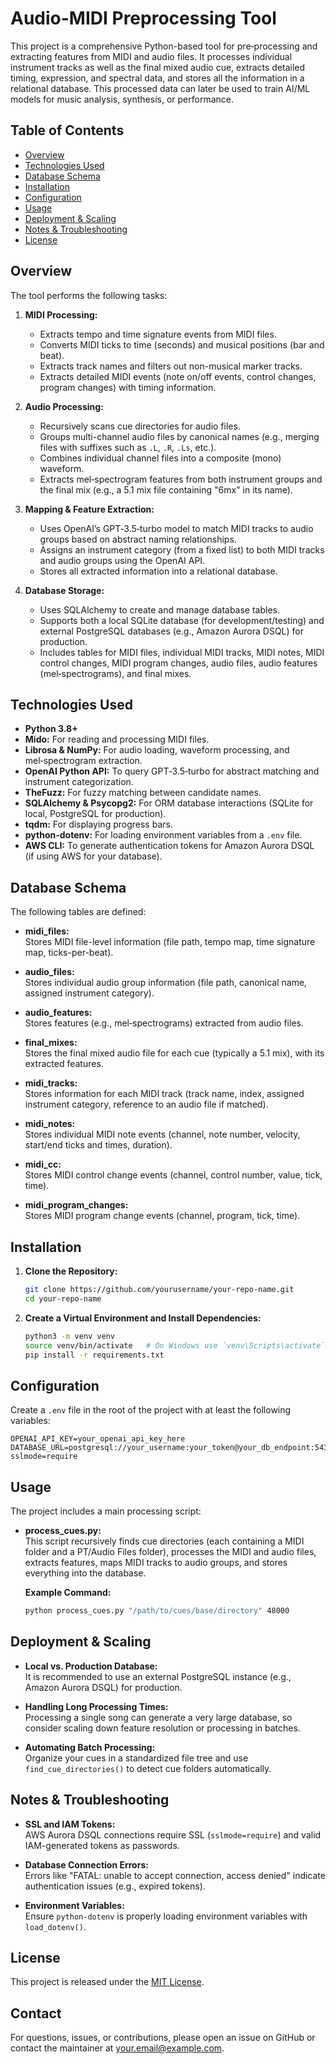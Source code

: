 # Audio-MIDI Preprocessing Tool

This project is a comprehensive Python-based tool for pre‑processing and extracting features from MIDI and audio files. It processes individual instrument tracks as well as the final mixed audio cue, extracts detailed timing, expression, and spectral data, and stores all the information in a relational database. This processed data can later be used to train AI/ML models for music analysis, synthesis, or performance.

## Table of Contents

- [Overview](#overview)
- [Technologies Used](#technologies-used)
- [Database Schema](#database-schema)
- [Installation](#installation)
- [Configuration](#configuration)
- [Usage](#usage)
- [Deployment & Scaling](#deployment--scaling)
- [Notes & Troubleshooting](#notes--troubleshooting)
- [License](#license)

## Overview

The tool performs the following tasks:

1. **MIDI Processing:**  
   - Extracts tempo and time signature events from MIDI files.
   - Converts MIDI ticks to time (seconds) and musical positions (bar and beat).
   - Extracts track names and filters out non-musical marker tracks.
   - Extracts detailed MIDI events (note on/off events, control changes, program changes) with timing information.

2. **Audio Processing:**  
   - Recursively scans cue directories for audio files.
   - Groups multi-channel audio files by canonical names (e.g., merging files with suffixes such as `.L`, `.R`, `.Ls`, etc.).
   - Combines individual channel files into a composite (mono) waveform.
   - Extracts mel‑spectrogram features from both instrument groups and the final mix (e.g., a 5.1 mix file containing "6mx" in its name).

3. **Mapping & Feature Extraction:**  
   - Uses OpenAI’s GPT‑3.5‑turbo model to match MIDI tracks to audio groups based on abstract naming relationships.
   - Assigns an instrument category (from a fixed list) to both MIDI tracks and audio groups using the OpenAI API.
   - Stores all extracted information into a relational database.

4. **Database Storage:**  
   - Uses SQLAlchemy to create and manage database tables.
   - Supports both a local SQLite database (for development/testing) and external PostgreSQL databases (e.g., Amazon Aurora DSQL) for production.
   - Includes tables for MIDI files, individual MIDI tracks, MIDI notes, MIDI control changes, MIDI program changes, audio files, audio features (mel‑spectrograms), and final mixes.

## Technologies Used

- **Python 3.8+**
- **Mido:** For reading and processing MIDI files.
- **Librosa & NumPy:** For audio loading, waveform processing, and mel‑spectrogram extraction.
- **OpenAI Python API:** To query GPT‑3.5‑turbo for abstract matching and instrument categorization.
- **TheFuzz:** For fuzzy matching between candidate names.
- **SQLAlchemy & Psycopg2:** For ORM database interactions (SQLite for local, PostgreSQL for production).
- **tqdm:** For displaying progress bars.
- **python-dotenv:** For loading environment variables from a `.env` file.
- **AWS CLI:** To generate authentication tokens for Amazon Aurora DSQL (if using AWS for your database).

## Database Schema

The following tables are defined:

- **midi_files:**  
  Stores MIDI file-level information (file path, tempo map, time signature map, ticks-per-beat).

- **audio_files:**  
  Stores individual audio group information (file path, canonical name, assigned instrument category).

- **audio_features:**  
  Stores features (e.g., mel‑spectrograms) extracted from audio files.

- **final_mixes:**  
  Stores the final mixed audio file for each cue (typically a 5.1 mix), with its extracted features.

- **midi_tracks:**  
  Stores information for each MIDI track (track name, index, assigned instrument category, reference to an audio file if matched).

- **midi_notes:**  
  Stores individual MIDI note events (channel, note number, velocity, start/end ticks and times, duration).

- **midi_cc:**  
  Stores MIDI control change events (channel, control number, value, tick, time).

- **midi_program_changes:**  
  Stores MIDI program change events (channel, program, tick, time).

## Installation

1. **Clone the Repository:**

   ```bash
   git clone https://github.com/yourusername/your-repo-name.git
   cd your-repo-name
   ```

2. **Create a Virtual Environment and Install Dependencies:**

   ```bash
   python3 -m venv venv
   source venv/bin/activate   # On Windows use `venv\Scripts\activate`
   pip install -r requirements.txt
   ```

## Configuration

Create a `.env` file in the root of the project with at least the following variables:

```dotenv
OPENAI_API_KEY=your_openai_api_key_here
DATABASE_URL=postgresql://your_username:your_token@your_db_endpoint:5432/your_database?sslmode=require
```

## Usage

The project includes a main processing script:

- **process_cues.py:**  
  This script recursively finds cue directories (each containing a MIDI folder and a PT/Audio Files folder), processes the MIDI and audio files, extracts features, maps MIDI tracks to audio groups, and stores everything into the database.

   **Example Command:**
   ```bash
   python process_cues.py "/path/to/cues/base/directory" 48000
   ```

## Deployment & Scaling

- **Local vs. Production Database:**  
  It is recommended to use an external PostgreSQL instance (e.g., Amazon Aurora DSQL) for production.

- **Handling Long Processing Times:**  
  Processing a single song can generate a very large database, so consider scaling down feature resolution or processing in batches.

- **Automating Batch Processing:**  
  Organize your cues in a standardized file tree and use `find_cue_directories()` to detect cue folders automatically.

## Notes & Troubleshooting

- **SSL and IAM Tokens:**  
  AWS Aurora DSQL connections require SSL (`sslmode=require`) and valid IAM-generated tokens as passwords.

- **Database Connection Errors:**  
  Errors like "FATAL: unable to accept connection, access denied" indicate authentication issues (e.g., expired tokens).

- **Environment Variables:**  
  Ensure `python-dotenv` is properly loading environment variables with `load_dotenv()`.

## License

This project is released under the [MIT License](LICENSE).

## Contact

For questions, issues, or contributions, please open an issue on GitHub or contact the maintainer at [your.email@example.com](mailto:your.email@example.com).
